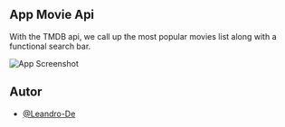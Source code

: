 ## App Movie Api

With the TMDB api, we call up the most popular movies list along with a functional search bar.

![App Screenshot](https://i.imgur.com/ra6a51I.png)

## Autor

- [@Leandro-De](https://github.com/Leandro-De)
